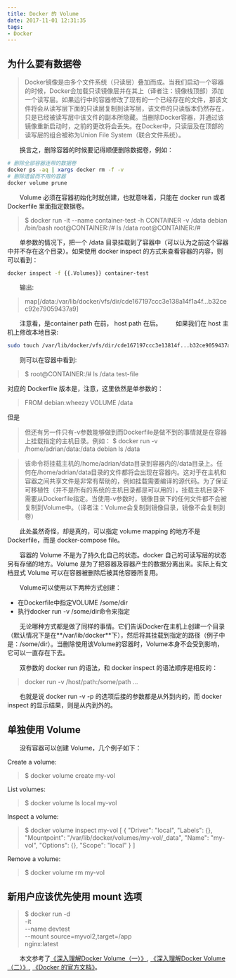 ```yaml
---
title: Docker 的 Volume
date: 2017-11-01 12:31:35
tags:
- Docker
---
```


为什么要有数据卷
--------

> Docker镜像是由多个文件系统（只读层）叠加而成。当我们启动一个容器的时候，Docker会加载只读镜像层并在其上（译者注：镜像栈顶部）添加一个读写层。如果运行中的容器修改了现有的一个已经存在的文件，那该文件将会从读写层下面的只读层复制到读写层，该文件的只读版本仍然存在，只是已经被读写层中该文件的副本所隐藏。当删除Docker容器，并通过该镜像重新启动时，之前的更改将会丢失。在Docker中，只读层及在顶部的读写层的组合被称为Union File System（联合文件系统）。

&emsp;&emsp;换言之，删除容器的时候要记得顺便删除数据卷，例如：

```bash
# 删除全部容器连带的数据卷
docker ps -aq | xargs docker rm -f -v
# 删除遗留而不用的容器
docker volume prune
```

&emsp;&emsp;Volume 必须在容器初始化时就创建，也就意味着，只能在 docker run 或者 Dockerfile 里面指定数据卷。

>$ docker run -it --name container-test -h CONTAINER -v /data debian /bin/bash
root@CONTAINER:/# ls /data
root@CONTAINER:/# 

&emsp;&emsp;单参数的情况下，把一个 /data 目录挂载到了容器中（可以认为之前这个容器中并不存在这个目录）。如果使用 docker inspect 的方式来查看容器的内容，则可以看到：

```bash
docker inspect -f {{.Volumes}} container-test
```

&emsp;&emsp;输出:
 
>map[/data:/var/lib/docker/vfs/dir/cde167197ccc3e138a14f1a4f...b32cec92e79059437a9] 

&emsp;&emsp;注意看，是container path 在前， host path 在后。
&emsp;&emsp;如果我们在 host 主机上修改本地目录:

```bash
sudo touch /var/lib/docker/vfs/dir/cde167197ccc3e13814f...b32ce9059437a9/test-file
```

&emsp;&emsp;则可以在容器中看到:

 > $ root@CONTAINER:/# ls /data
test-file

对应的 Dockerfile 版本是，注意，这里依然是单参数的：

>FROM debian:wheezy
VOLUME /data

但是

>但还有另一件只有-v参数能够做到而Dockerfile是做不到的事情就是在容器上挂载指定的主机目录。例如：
$ docker run -v /home/adrian/data:/data debian ls /data

>该命令将挂载主机的/home/adrian/data目录到容器内的/data目录上。任何在/home/adrian/data目录的文件都将会出现在容器内。这对于在主机和容器之间共享文件是非常有帮助的，例如挂载需要编译的源代码。为了保证可移植性（并不是所有的系统的主机目录都是可以用的），挂载主机目录不需要从Dockerfile指定。当使用-v参数时，镜像目录下的任何文件都不会被复制到Volume中。（译者注：Volume会复制到镜像目录，镜像不会复制到卷）

&emsp;&emsp;此处虽然奇怪，却是真的，可以指定 volume mapping
 的地方不是 Dockerfile，而是 docker-compose file。

&emsp;&emsp;容器的 Volume 不是为了持久化自己的状态。docker 自己的可读写层的状态另有存储的地方。Volume 是为了把容器及容器产生的数据分离出来。实际上有文档显式 Volume 可以在容器被删除后被其他容器所复用。

&emsp;&emsp;Volume可以使用以下两种方式创建：

 - 在Dockerfile中指定VOLUME /some/dir
 - 执行docker run -v /some/dir命令来指定

&emsp;&emsp;无论哪种方式都是做了同样的事情。它们告诉Docker在主机上创建一个目录（默认情况下是在**/var/lib/docker**下），然后将其挂载到指定的路径（例子中是：/some/dir）。当删除使用该Volume的容器时，Volume本身不会受到影响，它可以一直存在下去。

&emsp;&emsp;双参数的 docker run 的语法，和 docker inspect 的语法顺序是相反的：

>docker run -v /host/path:/some/path ...

&emsp;&emsp;也就是说 docker run -v -p 的选项后接的参数都是从外到内的，而 docker inspect 的显示结果，则是从内到外的。

单独使用 Volume
-----------

&emsp;&emsp;没有容器可以创建 Volume，几个例子如下：

Create a volume:

>\$ docker volume create my-vol

List volumes:

>\$ docker volume ls
local               my-vol

Inspect a volume:

>\$ docker volume inspect my-vol
[
    {
        "Driver": "local",
        "Labels": {},
        "Mountpoint": "/var/lib/docker/volumes/my-vol/_data",
        "Name": "my-vol",
        "Options": {},
        "Scope": "local"
    }
]

Remove a volume:

>$ docker volume rm my-vol

新用户应该优先使用 mount 选项
------------------

> \$ docker run -d \
  -it \
  --name devtest \
  --mount source=myvol2,target=/app \
  nginx:latest

&emsp;&emsp;本文参考了[《深入理解Docker Volume（一）》][1], [《深入理解Docker Volume（二）》][2], [《Docker 的官方文档》][3]。


  [1]: http://dockone.io/article/128
  [2]: http://dockone.io/article/129
  [3]: https://docs.docker.com/engine/admin/volumes/volumes/#differences-between--v-and---mount-behavior